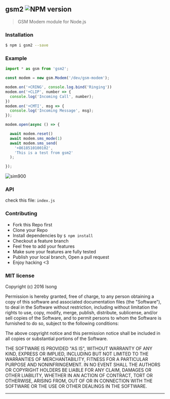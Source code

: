 ## gsm2 ![NPM version](https://img.shields.io/npm/v/gsm2.svg?style=flat)

> GSM Modem module for Node.js

### Installation

```bash
$ npm i gsm2 --save
```

### Example

```js
import * as gsm from 'gsm2';

const modem = new gsm.Modem('/dev/gsm-modem');

modem.on('+CRING', console.log.bind('Ringing'))
modem.on('+CLIP', number => {
  console.log('Incoming Call', number);
})
modem.on('+CMTI', msg => {
  console.log('Incoming Message', msg);
});

modem.open(async () => {

  await modem.reset()
  await modem.sms_mode(1)
  await modem.sms_send(
    '+8618510100102',
    'This is a test from gsm2'
  );

});
```

![sim900](./sim900.jpg)

### API
check this file: `index.js`

### Contributing
- Fork this Repo first
- Clone your Repo
- Install dependencies by `$ npm install`
- Checkout a feature branch
- Feel free to add your features
- Make sure your features are fully tested
- Publish your local branch, Open a pull request
- Enjoy hacking <3

### MIT license
Copyright (c) 2016 lsong

Permission is hereby granted, free of charge, to any person obtaining a copy
of this software and associated documentation files (the &quot;Software&quot;), to deal
in the Software without restriction, including without limitation the rights
to use, copy, modify, merge, publish, distribute, sublicense, and/or sell
copies of the Software, and to permit persons to whom the Software is
furnished to do so, subject to the following conditions:

The above copyright notice and this permission notice shall be included in
all copies or substantial portions of the Software.

THE SOFTWARE IS PROVIDED &quot;AS IS&quot;, WITHOUT WARRANTY OF ANY KIND, EXPRESS OR
IMPLIED, INCLUDING BUT NOT LIMITED TO THE WARRANTIES OF MERCHANTABILITY,
FITNESS FOR A PARTICULAR PURPOSE AND NONINFRINGEMENT. IN NO EVENT SHALL THE
AUTHORS OR COPYRIGHT HOLDERS BE LIABLE FOR ANY CLAIM, DAMAGES OR OTHER
LIABILITY, WHETHER IN AN ACTION OF CONTRACT, TORT OR OTHERWISE, ARISING FROM,
OUT OF OR IN CONNECTION WITH THE SOFTWARE OR THE USE OR OTHER DEALINGS IN
THE SOFTWARE.

---
